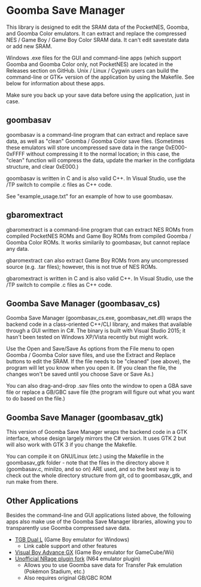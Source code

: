 Goomba Save Manager
===================

This library is designed to edit the SRAM data of the PocketNES, Goomba, and Goomba Color emulators. It can extract and replace the compressed NES / Game Boy / Game Boy Color SRAM data. It can't edit savestate data or add new SRAM.

Windows .exe files for the GUI and command-line apps (which support Goomba and Goomba Color only, not PocketNES) are located in the Releases section on GitHub. Unix / Linux / Cygwin users can build the command-line or GTK+ version of the application by using the Makefile. See below for information about these apps.

Make sure you back up your save data before using the application, just in case.

goombasav
---------

goombasav is a command-line program that can extract and replace save data, as well as "clean" Goomba / Goomba Color save files. (Sometimes these emulators will store uncompressed save data in the range 0xE000-0xFFFF without compressing it to the normal location; in this case, the "clean" function will compress the data, update the marker in the configdata structure, and clear 0xE000.)

goombasav is written in C and is also valid C++. In Visual Studio, use the /TP switch to compile .c files as C++ code.

See "example_usage.txt" for an example of how to use goombasav.

gbaromextract
-------------

gbaromextract is a command-line program that can extract NES ROMs from compiled PocketNES ROMs and Game Boy ROMs from compiled Goomba / Goomba Color ROMs. It works similarily to goombasav, but cannot replace any data.

gbaromextract can also extract Game Boy ROMs from any uncompressed source (e.g. .tar files); however, this is not true of NES ROMs.

gbaromextract is written in C and is also valid C++. In Visual Studio, use the /TP switch to compile .c files as C++ code.

Goomba Save Manager (goombasav_cs)
----------------------------------

Goomba Save Manager (goombasav_cs.exe, goombasav_net.dll) wraps the backend code in a class-oriented C++/CLI library, and makes that available through a GUI written in C#. The binary is built with Visual Studio 2015; it hasn't been tested on Windows XP/Vista recently but might work.

Use the Open and Save/Save As options from the File menu to open Goomba / Goomba Color save files, and use the Extract and Replace buttons to edit the SRAM. If the file needs to be "cleaned" (see above), the program will let you know when you open it. (If you clean the file, the changes won't be saved until you choose Save or Save As.)

You can also drag-and-drop .sav files onto the window to open a GBA save file or replace a GB/GBC save file (the program will figure out what you want to do based on the file.)

Goomba Save Manager (goombasav_gtk)
-----------------------------------

This version of Goomba Save Manager wraps the backend code in a GTK interface, whose design largely mirrors the C# version. It uses GTK 2 but will also work with GTK 3 if you change the Makefile.

You can compile it on GNU/Linux (etc.) using the Makefile in the goombasav_gtk folder - note that the files in the directory above it (goombasav.c, minilzo, and so on) ARE used, and so the best way is to check out the whole directory structure from git, cd to goombasav_gtk, and run make from there.

Other Applications
------------------

Besides the command-line and GUI applications listed above, the following apps also make use of the Goomba Save Manager libraries, allowing you to transparently use Goomba compressed save data.

* [TGB Dual L](https://github.com/libertyernie/tgbdual_L) (Game Boy emulator for Windows)
  * Link cable support and other features
* [Visual Boy Advance GX](https://github.com/dborth/vbagx) (Game Boy emulator for GameCube/Wii)
* [Unofficial NRage plugin fork](https://github.com/libertyernie/nrage-input) (N64 emulator plugin)
  * Allows you to use Goomba save data for Transfer Pak emulation (Pokémon Stadium, etc.)
  * Also requires original GB/GBC ROM
